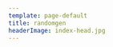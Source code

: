 ```yaml
---
template: page-default
title: randomgen
headerImage: index-head.jpg
---
```

<block id="w-budowie" />
